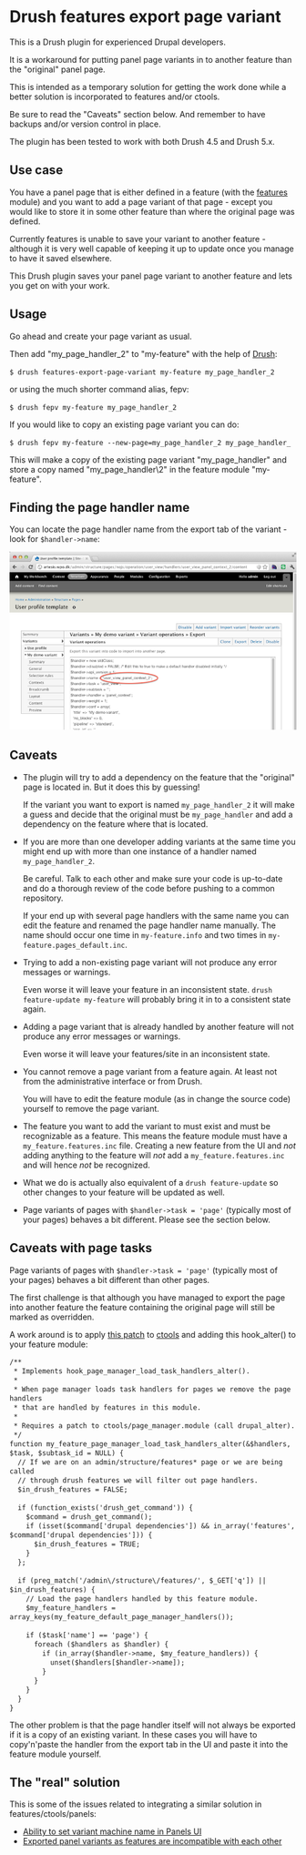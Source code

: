 # Drush features export page variant #

This is a Drush plugin for experienced Drupal developers.

It is a workaround for putting panel page variants in to another
feature than the "original" panel page.

This is intended as a temporary solution for getting the work done
while a better solution is incorporated to features and/or ctools.

Be sure to read the "Caveats" section below. And remember to have
backups and/or version control in place.

The plugin has been tested to work with both Drush 4.5 and Drush 5.x.

## Use case ##

You have a panel page that is either defined in a feature (with the
[features](http://drupal.org/project/features) module) and you want to
add a page variant of that page - except you would like to store it in
some other feature than where the original page was defined.

Currently features is unable to save your variant to another feature -
although it is very well capable of keeping it up to update once you
manage to have it saved elsewhere.

This Drush plugin saves your panel page variant to another feature and
lets you get on with your work.

## Usage ##

Go ahead and create your page variant as usual.

Then add "my\_page\_handler_2" to "my-feature" with the help of
[Drush](http://drupal.org/project/drush):
  
`$ drush features-export-page-variant my-feature my_page_handler_2`

or using the much shorter command alias, fepv:

`$ drush fepv my-feature my_page_handler_2`

If you would like to copy an existing page variant you can do:

`$ drush fepv my-feature --new-page=my_page_handler_2 my_page_handler_`

This will make a copy of the existing page variant "my\_page\_handler"
and store a copy named "my\_page\_handler\2" in the feature module
"my-feature".

## Finding the page handler name ##

You can locate the page handler name from the export tab of the
variant - look for `$handler->name`:

![Find page_handler name from URL](https://github.com/DBCDK/drush-features-export-page-variant/raw/master/demo2.png)

## Caveats ##

*   The plugin will try to add a dependency on the feature that the
    "original" page is located in. But it does this by guessing!
  
    If the variant you want to export is named `my_page_handler_2` it
    will make a guess and decide that the original must be
    `my_page_handler` and add a dependency on the feature where that
    is located.
  
*   If you are more than one developer adding variants at the same
    time you might end up with more than one instance of a handler
    named `my_page_handler_2`.
  
    Be careful. Talk to each other and make sure your code is
    up-to-date and do a thorough review of the code before pushing to
    a common repository.
  
    If your end up with several page handlers with the same name you
    can edit the feature and renamed the page handler name manually.
    The name should occur one time in `my-feature.info` and two times
    in `my-feature.pages_default.inc`.

*   Trying to add a non-existing page variant will not produce any
    error messages or warnings.
  
    Even worse it will leave your feature in an inconsistent state.
    `drush feature-update my-feature` will probably bring it in to a
    consistent state again.

*   Adding a page variant that is already handled by another feature
    will not produce any error messages or warnings.
  
    Even worse it will leave your features/site in an inconsistent
    state.

*   You cannot remove a page variant from a feature again. At least
    not from the administrative interface or from Drush.
  
    You will have to edit the feature module (as in change the source
    code) yourself to remove the page variant.
    
*   The feature you want to add the variant to must exist and must be
    recognizable as a feature. This means the feature module must have
    a `my_feature.features.inc` file. Creating a new feature from the
    UI and _not_ adding anything to the feature will _not_ add a
    `my_feature.features.inc` and will hence _not_ be recognized.

*   What we do is actually also equivalent of a `drush feature-update`
    so other changes to your feature will be updated as well.

*   Page variants of pages with `$handler->task = 'page'` (typically
    most of your pages) behaves a bit different. Please see the
    section below.
	
## Caveats with page tasks ##

Page variants of pages with `$handler->task = 'page'` (typically most
of your pages) behaves a bit different than other pages.

The first challenge is that although you have managed to export the
page into another feature the feature containing the original page
will still be marked as overridden.

A work around is to apply
[this patch](https://raw.github.com/gist/2044786/6b4ef8173f080715a8752067f7b1511a99b8b816/ctools-page_manager_load_task_handlers_alter.patch)
to [ctools](http://drupal.org/project/ctools) and adding this
hook_alter() to your feature module:

    /**
     * Implements hook_page_manager_load_task_handlers_alter().
     *
     * When page manager loads task handlers for pages we remove the page handlers
     * that are handled by features in this module.
     *
     * Requires a patch to ctools/page_manager.module (call drupal_alter).
     */
    function my_feature_page_manager_load_task_handlers_alter(&$handlers, $task, $subtask_id = NULL) {
      // If we are on an admin/structure/features* page or we are being called
      // through drush features we will filter out page handlers.
      $in_drush_features = FALSE;
    
      if (function_exists('drush_get_command')) {
        $command = drush_get_command();
        if (isset($command['drupal dependencies']) && in_array('features', $command['drupal dependencies'])) {
          $in_drush_features = TRUE;
        }
      };
    
      if (preg_match('/admin\/structure\/features/', $_GET['q']) || $in_drush_features) {
        // Load the page handlers handled by this feature module.
        $my_feature_handlers = array_keys(my_feature_default_page_manager_handlers());
    
        if ($task['name'] == 'page') {
          foreach ($handlers as $handler) {
            if (in_array($handler->name, $my_feature_handlers)) {
              unset($handlers[$handler->name]);
            }
          }
        }
      }
    }


The other problem is that the page handler itself will not always be
exported if it is a copy of an existing variant. In these cases you
will have to copy'n'paste the handler from the export tab in the UI
and paste it into the feature module yourself.

## The "real" solution ##

This is some of the issues related to integrating a similar solution
in features/ctools/panels:

* [Ability to set variant machine name in Panels UI](http://drupal.org/node/813754)
* [Exported panel variants as features are incompatible with each other](http://drupal.org/node/740074)

